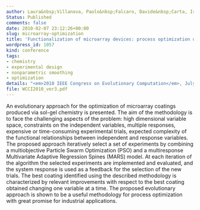 ```yaml
---
author: Laura&nbsp;Villanova, Paolo&nbsp;Falcaro, Davide&nbsp;Carta, Irene&nbsp;Poli, Rob&nbsp;J&nbsp;Hyndman, Kate&nbsp;Smith&#8209;Miles
Status: Published
comments: false
date: 2010-02-07 23:12:26+00:00
slug: microarray-optimization
title: 'Functionalization of microarray devices: process optimization using a multiobjective PSO and multiresponse MARS modeling'
wordpress_id: 1057
kind: conference
tags:
- chemistry
- experimental design
- nonparametric smoothing
- optimization
details: "<em>2010 IEEE Congress on Evolutionary Computation</em>, July 18-23, Barcelona, Spain"
file: WCCI2010_ver3.pdf
---
```



An evolutionary approach for the optimization of microarray coatings produced via sol-gel chemistry is presented. The aim of the methodology is to face the challenging aspects of the problem: high dimensional variable space, constraints on the independent variables, multiple responses, expensive or time-consuming experimental trials, expected complexity of the functional relationships between independent and response variables. The proposed approach iteratively select a set of experiments by combining a multiobjective Particle Swarm Optimization (PSO) and a multiresponse Multivariate Adaptive Regression Spines (MARS) model. At each iteration of the algorithm the selected experiments are implemented and evaluated, and the system response is used as a feedback for the selection of the new trials. The best coating identified using the described methodology is characterized by relevant improvements with respect to the best coating obtained changing one variable at a time. The proposed evolutionary approach is shown to be a useful methodology for process optimization with great promise for industrial applications.
